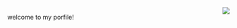 <img align= "right" width= "auto" src= "https://github-readme-stats.vercel.app/api/top-langs/?username=zheshigewenti&hide_progress=true&layout=compact"/>




   welcome to my porfile!

